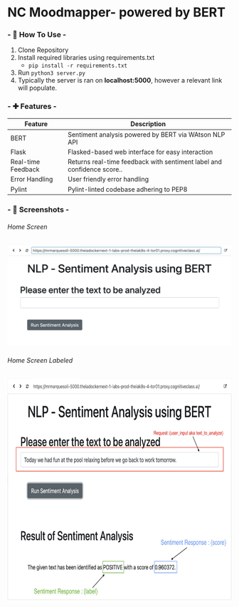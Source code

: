 # NC Moodmapper- powered by BERT
### - 🧱 How To Use -
1. Clone Repository
2. Install required libraries using requirements.txt
    * `pip install -r requirements.txt`
3. Run `python3 server.py`
4. Typically the server is ran on **localhost:5000**, however a relevant link will populate. 

### - ✚ Features - 
| Feature | Description |
| ----------- | ----------- |
| BERT | Sentiment analysis powered by BERT via WAtson NLP API |
| Flask     | Flasked-based web interface for easy interaction |
| Real-time Feedback     | Returns real-time feedback with sentiment label and confidence score.. |
| Error Handling     | User friendly error handling |
| Pylint    | Pylint-linted codebase adhering to PEP8 |

### - 📸 Screenshots - 
###### Home Screen
<img src="images/home.jpg" alt="drawing" width="600"/>

###### Home Screen Labeled
<img src="images/home_labeled.jpg" alt="drawing" width="800" height="500" />


